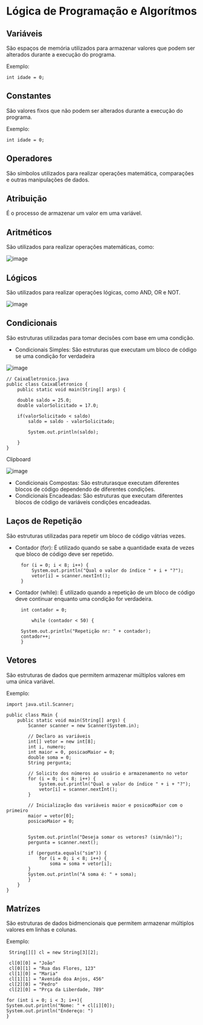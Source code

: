 # Lógica de Programação e Algorítmos

## Variáveis

São espaços de memória utilizados para armazenar valores que podem ser alterados durante a execução do programa.

Exemplo:

    int idade = 0;

## Constantes

São valores fixos que não podem ser alterados durante a execução do programa.

Exemplo:

    int idade = 0;
## Operadores

São símbolos utilizados para realizar operações matemática, comparações e outras manipulações de dados.
## Atribuição

É o processo de armazenar um valor em uma variável.
## Aritméticos

São utilizados para realizar operações matemáticas, como:

![image](https://github.com/Miguel281207/LOPAL/assets/159180695/65e4128b-7419-4966-9fc6-eade050f1d81)


## Lógicos

São utilizados para realizar operações lógicas, como AND, OR e NOT.

![image](https://github.com/Miguel281207/LOPAL/assets/159180695/bb355666-95e2-403c-a4b2-ea8ee3b71954)

## Condicionais

São estruturas utilizadas para tomar decisões com base em uma condição.

- Condicionais Simples: São estruturas que executam um bloco de código se uma condição for verdadeira

![image](https://github.com/Miguel281207/LOPAL/assets/159180695/1124ccf6-8780-453f-b2b9-411b0e63f4dd)

    // CaixaEletronico.java
    public class CaixaEletronico {
        public static void main(String[] args) {

        double saldo = 25.0;
        double valorSolicitado = 17.0;

        if(valorSolicitado < saldo)
            saldo = saldo - valorSolicitado;

            System.out.println(saldo);

        }
    }
Clipboard

![image](https://github.com/Miguel281207/LOPAL/assets/159180695/c69c4f90-cbad-4d01-9ffd-8a69fb7993ea)
 
- Condicionais Compostas: São estruturasque executam diferentes blocos de código dependendo de diferentes condições.
- Condicionais Encadeadas: São estruturas que executam diferentes blocos de código de variáveis condições encadeadas.
## Laços de Repetição

São estruturas utilizadas para repetir um bloco de código vátrias vezes.

- Contador (for): É utilizado quando se sabe a quantidade exata de vezes que bloco de código deve ser repetido.

        for (i = 0; i < 8; i++) {       
            System.out.println("Qual o valor do índice " + i + "?");
            vetor[i] = scanner.nextInt();
        }

- Contador (while): É utilizado quando a repetição de um bloco de código deve continuar enquanto uma condição for verdadeira.

        int contador = 0;
        
            while (contador < 50) {
    
        System.out.println("Repetição nr: " + contador);
        contador++;
        }

## Vetores

São estruturas de dados que permitem armazenar múltiplos valores em uma única variável.

Exemplo:

    import java.util.Scanner;

    public class Main {
        public static void main(String[] args) {
            Scanner scanner = new Scanner(System.in);
        
            // Declaro as variáveis
            int[] vetor = new int[8];
            int i, numero;
            int maior = 0, posicaoMaior = 0;
            double soma = 0;
            String pergunta;
        
            // Solicito dos números ao usuário e armazenamento no vetor
            for (i = 0; i < 8; i++) {
                System.out.println("Qual o valor do índice " + i + "?");
                vetor[i] = scanner.nextInt();
            }

            // Inicialização das variáveis maior e posicaoMaior com o primeiro
            maior = vetor[0];
            posicaoMaior = 0;
        

            System.out.println("Deseja somar os vetores? (sim/não)");
            pergunta = scanner.next();

            if (pergunta.equals("sim")) {
                for (i = 0; i < 8; i++) {
                    soma = soma + vetor[i];
            }
            System.out.println("A soma é: " + soma);
            }
        }
    }
    
## Matrízes

São estruturas de dados bidmencionais que permitem armazenar  múltiplos valores em linhas e colunas.

Exemplo:

     String[][] cl = new String[3][2];
     
     cl[0][0] = "João"
     cl[0][1] = "Rua das Flores, 123"
     cl[1][0] = "Maria"
     cl[1][1] = "Avenida doa Anjos, 456" 
     cl[2][0] = "Pedro"
     cl[2][0] = "Prça da Liberdade, 789"
     
    for (int i = 0; i < 3; i++){
    System.out.println("Nome: " + cl[i][0]);
    System.out.println("Endereço: ")
    }
